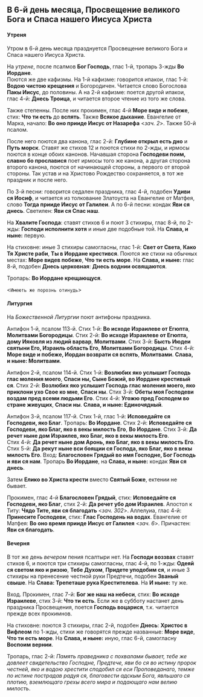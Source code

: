 
## В 6-й день месяца, Просвещение великого Бога и Спаса нашего Иисуса Христа

#### Утреня

Утром в 6-й день месяца празднуется Просвещение великого Бога и Спаса нашего Иисуса Христа. 

На *утрене*, после псалмов **Бог Господь**, глас 1-й, тропарь 3-жды **Во Иордане**.  
Поются же две кафизмы. 
На 1-й кафизме: говорится ипакои, глас 1-й: **Водою чистою крещения** и Богородичен. 
Читается слово Богослова **Пакы Иисус**, до половины. 
А на 2-й кафизме: поется другой ипакои, глас 4-й: **Днесь Троица**, и читается второе чтение из 
того же слова. 

Также степенны. После них прокимен, глас 4-й **Море виде и побеже**, стих: **Что ти есть** до **вспять**. 
Также **Всякое дыхание**. Евангелие от Марка, начало: **Во оно прииде Иисус от Назарефа** <*зач. 2*>. 
Также 50-й псалом. 

После него поются два канона, глас 2-й: **Глубине открыл есть дно** и **Путь морск**. Ставят же стихов 
12 и поются стихи по 2-жды, и ирмосы поются в конце обоих канонов. Начавшая сторона **Господеви поим, 
славно бо прославися** поет ирмосы того же канона, а другая сторона второго канона, поются от начинающей 
стороны, а первого от второй стороны. Так устав и на Христово Рождество сохраняется, в тот же праздник 
и после него.  

По 3-й песни: говорится седален праздника, глас 4-й, подобен **Удиви ся Иосиф**, и читается из толкование 
Златоуста на Евангелие от Матфея, слово **Тогда прииде Иисус от Галилеи**. 
А по 6-й песни: кондак **Яви ся днесь**. 
Светилен: **Яви ся Спас наш**. 

На **Хвалите Господа**: ставят стихов 6 и поют 3 стихиры, глас 8-й, по 2-жды: **Господи исполнити хотя** 
и иные две подобные той. На **Слава, и ныне:** первую. 

На стиховне: иные 3 стихиры самогласны, глас 1-й: **Свет от Света**, **Како Тя Христе раби**, 
**Ты в Иордане крестився**. Поются же стихи на обычных местах: **Море видев побеже**, 
**Что ти есть море**. На **Слава, и ныне:** глас 8-й, подобен **Днесь церковная**: **Днесь воднии 
освящаются**. 

Тропарь: **Во Иордане крещающуся**. 

<`Имеють же порознь отинудь`> 

#### Литургия

На *Божественной Литургии* поют антифоны праздника. 

Антифон 1-й, псалом 113-й. Стих 1-й: **Во исходе Израилеве от Егюпта**, **Молитвами Богородицы**. 
Стих 2-й: **Во исходе Израилеве от Егюпта, дому Ияковля из людий варвар**, **Молитвами**. 
Стих 3-й: **Бысть Июдеи святыни Его, Израиль область Его**, **Молитвами Богородицы**. 
Стих 4-й: **Море виде и побеже, Иордан возврати ся вспять**, **Молитвами**. 
**Слава, и ныне: Молитвами**. 

Антифон 2-й, псалом 114-й. Стих 1-й: **Возлюбих яко услышит Господь глас моления моего**, 
**Спаси ны, Сыне Божий, во Иордане крестивый ся**. 
Стих 2-й: **Возлюбих яко услышит Господь глас моления моего, яко приклони ухо Свое ко мне**, **Спаси ны**. 
Стих 3-й: **Обеты моя Господеви воздам пред всеми людьми Его**. 
Стих 4-й: **Угожю пред Господем во стране живущих**, **Спаси ны**. 
**Слава, и ныне: Единочядный**. 

Антифон 3-й, псалом 117-й. Стих 1-й, глас 1-й: **Исповедайте ся Господеви, яко Благ**. Тропарь: **Во Иордане**. 
Стих 2-й: **Исповедайте ся Господеви, яко Благ, яко в векы милость Его**, **Во Иордане**. 
Стих 3-й: **Да речет ныне дом Израилев, яко Благ, яко в векы милость Его**.  
Стих 4-й: **Да речет ныне дом Аронь, яко Благ, яко в векы милость Его**.  
Стих 5-й: **Да рекут ныне вси боящии ся Господа, яко Благ, яко в векы милость Его**. 
Вход: **Благословен Грядый во имя Господне, Бог Господь и яви ся нам**. 
Тропарь **Во Иордане**, на **Слава, и ныне:** кондак **Яви ся днесь**. 

Затем **Елико во Христа крести** вместо **Святый Боже**, ектении не бывает. 

Прокимен, глас 4-й **Благословен Грядый**, 
стих: **Исповедайте ся Господеви, яко Благ**, 
стих 2-й: **Да речет убо дом Израилев**. 
Апостол к Титу: **Чядо Тите, яви ся благодать** <*зач. 302*>. 
Аллелуиа, глас 4-й: **Принесите Господеви**, стих: **Глас Господень на водах**. 
Евангелие от Матфея: **Во оно время прииде Иисус от Галилея** <*зач. 6*>. 
Причастен: **Яви ся благодать**. 

#### Вечерня

В тот же день *вечером* пения псалтыри нет. На **Господи воззвах** ставят стихов 6, и поются три стихиры 
самогласны, глас 4-й, по 1-жды: **Одеяй ся светом яко и ризою**, **Тебе Духом**, **Придете уподобим ся**, 
и иные 3 стихиры на пренесение честной руки Предтечи, подобен **Званый свыше**. 
На **Слава: Трепеташе рука Крестителева**. На **И ныне:** ту же. 

Вход. Прокимен, глас 7-й: **Бог же наш на небеси**, стих: **Во исходе Израилеве**, 
стих 3-й: **Что ти есть**. 
Если же в субботу настанет день праздника Просвещения, поется **Господь воцарися**, т.к. читается 
прежде всех прокимнов. 

На стиховне: поются 3 стихиры, глас 2-й, подобен **Днесь**: **Христос в Вифлеом** по 1-жды, 
стихи же говорятся прежде названные: **Море виде**, **Что ти есть море**. 
На **Слава, и ныне:** иную, глас 6-й, самогласну **Воспоим вернии**. 

Тропарь, глас 2-й: *Память праведника с похвалами бывает, тебе же довлеет свидетельство Господне, 
Предтече, яви бо ся во истину пророк честней, яко и водою хрестити сподобил ся еси Проповеданаго, 
темже по истине пострадав радуя ся, благовести адскым Бога, явльшаго ся плотию, вземлющаго грехы 
всего мира и подающаго нам велию милость*.  

